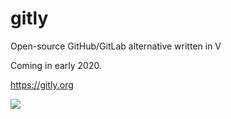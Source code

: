 # gitly
Open-source GitHub/GitLab alternative written in V

Coming in early 2020.

https://gitly.org

![](https://camo.githubusercontent.com/fe09cea06fef5481c49d6d0e0eb5dd6e426ef1a7/68747470733a2f2f7765622e617263686976652e6f72672f7765622f3230313730333130313334363230696d5f2f68747470733a2f2f6769746c792e696f2f696d672f6c702d73637265656e302e706e67)




